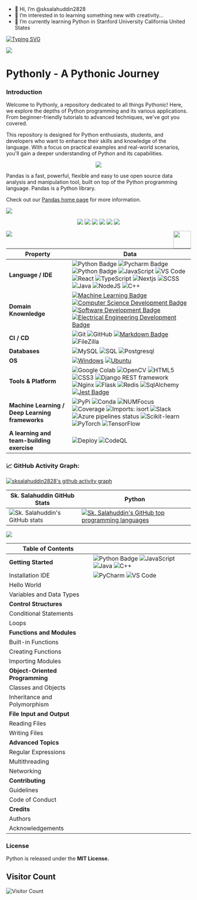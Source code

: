 - 👋 Hi, I’m @sksalahuddin2828
- 👀 I’m interested in to learning something new with creativity...
- 🌱 I’m currently learning Python in Stanford University California United States

[![Typing SVG](https://readme-typing-svg.demolab.com?font=Fira+Code&pause=1000&color=1E00F7&width=720&lines=Hi%2C+I'm+Sk.++Salahuddin+currently+deep+learning+with+Python)](https://git.io/typing-svg)

![](https://user-images.githubusercontent.com/89845641/220167426-0c5f630e-6d56-4617-9775-71c2bd025b4f.gif)

<h1> Pythonly - A Pythonic Journey </h1>

<h3>Introduction</h3>

<p>Welcome to Pythonly, a repository dedicated to all things Pythonic! Here, we explore the depths of Python programming and its various applications. From beginner-friendly tutorials to advanced techniques, we've got you covered.

This repository is designed for Python enthusiasts, students, and developers who want to enhance their skills and knowledge of the language. With a focus on practical examples and real-world scenarios, you'll gain a deeper understanding of Python and its capabilities.</p>

<div align="center">
    <img src="https://pandas.pydata.org/static/img/pandas.svg"><br>
</div>

Pandas is a fast, powerful, flexible and easy to use open source data analysis and manipulation tool, built on top of the Python programming language. Pandas is a Python library.

Check out our [Pandas home page](https://pandas.pydata.org/) for more information.

![](assets/Bottom_up.svg)

<!--   my-icons -->
<p align="center">
    <a href="https://github.com/sksalahuddin2828/sksalahuddin2828"><img src="https://img.shields.io/badge/status-updating-brightgreen.svg"></a>
    <a href="https://github.com/python/cpython"><img src="https://img.shields.io/badge/Python-3.10-FF1493.svg"></a>
    <a href="https://github.com/sksalahuddin2828/sksalahuddin2828/graphs/contributors"><img src="https://img.shields.io/github/contributors/sksalahuddin2828/sksalahuddin2828?color=blue"></a>
    <a href="https://github.com/sksalahuddin2828/sksalahuddin2828/stargazers"><img src="https://img.shields.io/github/stars/sksalahuddin2828/sksalahuddin2828.svg?logo=github"></a>
    <a href="https://github.com/sksalahuddin2828/sksalahuddin2828/network/members"><img src="https://img.shields.io/github/forks/sksalahuddin2828/sksalahuddin2828.svg?color=blue&logo=github"></a>
    <a href="https://visitorbadge.io/status?path=sksalahuddin2828"><img src="https://api.visitorbadge.io/api/daily?path=sksalahuddin2828&labelColor=%23697689&countColor=%2337d67a&style=plastic&labelStyle=none" /></a>
    <!-- <img src="https://visitor-badge.glitch.me/badge?page_id=sksalahuddin2828.sksalahuddin2828" alt="visitors"/> -->
</p>

<!--   my-header-img -->
![](./src/header_.png)
<a href="https://www.python.org/"><img src="https://upload.wikimedia.org/wikipedia/commons/c/c3/Python-logo-notext.svg" align="right" height="48" width="48" ></a>

<!--   my-skils -->

| Property                                        | Data                                                                                                                                                                                                                                                                                                                                                                                                                                                                                                                                                                                                                                                                                                                                                                                                                                                                                                                                                                                                                                                                                                                                                                                                                                                                                                                                                                                                                                                                                                                                                                                                                                                                                                                                                                                                            |
|-------------------------------------------------|-----------------------------------------------------------------------------------------------------------------------------------------------------------------------------------------------------------------------------------------------------------------------------------------------------------------------------------------------------------------------------------------------------------------------------------------------------------------------------------------------------------------------------------------------------------------------------------------------------------------------------------------------------------------------------------------------------------------------------------------------------------------------------------------------------------------------------------------------------------------------------------------------------------------------------------------------------------------------------------------------------------------------------------------------------------------------------------------------------------------------------------------------------------------------------------------------------------------------------------------------------------------------------------------------------------------------------------------------------------------------------------------------------------------------------------------------------------------------------------------------------------------------------------------------------------------------------------------------------------------------------------------------------------------------------------------------------------------------------------------------------------------------------------------------------------------|
| **Language / IDE**                              | ![Python Badge](https://img.shields.io/badge/-Python-3776AB?style=flat&logo=Python&logoColor=white) ![Pycharm Badge](https://img.shields.io/badge/-Pycharm-3776AB?style=flat&logo=Pycharm&logoColor=white) ![Python Badge](https://img.shields.io/badge/-Django-3776AB?style=flat&logo=Django&logoColor=white) ![JavaScript](https://img.shields.io/badge/-JavaScript-F7DF1C?style=flat-square&logo=javascript&logoColor=white&color=%23FFCE5A) ![VS Code](https://img.shields.io/badge/VSCode-white?style=flat-square&logo=visualstudiocode&logoColor=0173C1) ![React](https://img.shields.io/badge/-React-202020?style=flat-square&logo=react) ![TypeScript](https://img.shields.io/badge/-TypeScript-007ACC?style=flat-square&logo=typescript&logoColor=white) ![Nextjs](https://img.shields.io/badge/-NextJS-000000?style=flat-square&logo=nextjs&logoColor=white) ![SCSS](https://img.shields.io/badge/-SCSS-94476E?style=flat-square&logo=SASS) ![Java](https://img.shields.io/badge/-java-E34A86?style=flat-square&logo=java) ![NodeJS](https://img.shields.io/badge/-Nodejs-black?style=flat-square&logo=node.js) ![C++](https://img.shields.io/badge/-C++-00599C?style=flat-square&logo=c++)                                                                                                                                                                                                                                                                                                                                                                                                                                                                                                                                                                                                                                                                                                                                                                                                                                                                                                                                                                                                                                                                                                                                                                                                                                                                                                                                                                                                                                                                                                                           |
| **Domain Knownledge**                           | [![Machine Learning Badge](https://img.shields.io/badge/-Machine%20Learning-01D277?style=flat&logoColor=white)](https://github.com/sksalahuddin2828/sksalahuddin2828) [![Computer Science Development Badge](https://img.shields.io/badge/-Computer%20Science-FAB040?style=flat&logoColor=white)](https://github.com/search?q=user%3Asksalahuddin2828&type=Repositories) [![Software Development Badge](https://img.shields.io/badge/-Software%20Development-FF6600?style=flat&logoColor=white)](https://github.com/search?q=user%3Asksalahuddin2828&type=Repositories) [![Electrical Engineering Development Badge](https://img.shields.io/badge/-Electrical%20Engineering-4C8CBF?style=flat&logoColor=white)](https://github.com/search?q=user%3Asksalahuddin2828&type=Repositories)                                                                                                                                                                                                                                                                                                                                                                                                                                                                                                                                                                                                                                                                                                                                                                                                                                                                                                                                                                                                                                                                                      |
| **CI / CD**                                     | ![Git](https://img.shields.io/badge/-Git-black?style=flat-square&logo=git) ![GitHub](https://img.shields.io/badge/-GitHub-181717?style=flat-square&logo=github) [![Markdown Badge](https://img.shields.io/badge/-Markdown-2088FF?style=flat&logo=Markdown&logoColor=white)](https://github.com/sksalahuddin2828/sksalahuddin2828) ![FileZilla](https://img.shields.io/badge/-FileZilla-B40000?style=flat-square&logo=filezilla)                                                                                                                                                                                                                                                                                                                                                                                                                                                                                                                                                                                                                                                                                                                                                                                                                                                                                                                                                                                                                                                                                                                                                                                                                                                                                                                                                                                                                                                |
| **Databases**                                   | <img alt="MySQL" src="https://camo.githubusercontent.com/e863bc79abf7a53150665ce9eb1a93f4fb6183af46bc3fb345ee5562736eb23c/68747470733a2f2f696d672e736869656c64732e696f2f62616467652f4d7953514c2d2532333030662e7376673f6c6f676f3d6d7973716c266c6f676f436f6c6f723d7768697465" data-canonical-src="https://img.shields.io/badge/MySQL-%2300f.svg?logo=mysql&amp;logoColor=white" style="max-width: 100%;"> <img src="https://camo.githubusercontent.com/c44ec7dbcddd4dea22204197ce11e45bea3ef03ff97e45294bf66ea793527706/68747470733a2f2f696d672e736869656c64732e696f2f62616467652f2d53514c2d626c61636b3f7374796c653d666c61742d737175617265266c6f676f3d706f737467726573716c266c6f676f436f6c6f723d626c7565" alt="SQL" data-canonical-src="https://img.shields.io/badge/-SQL-black?style=flat-square&amp;logo=postgresql&amp;logoColor=blue" style="max-width: 100%;"> ![Postgresql](https://img.shields.io/badge/-Postgresql-white?style=flat-square&logo=Postgresql)                                                                                                                                                                                                                                                                                                                                                                                                                                                                                                                                                                                                                                                                                                                                                                                                                                                                                                                                               |
| **OS**                                          | <a target="_blank" rel="noopener noreferrer" href="https://camo.githubusercontent.com/b44114213a5a462903bd69611bb6846f1dc41fe6f3230bd37c67c3d4eb65f08c/68747470733a2f2f696d672e736869656c64732e696f2f62616467652f2d57696e646f77732d626c61636b3f7374796c653d666c61742d737175617265266c6f676f3d77696e646f7773266c6f676f436f6c6f723d626c7565"><img src="https://camo.githubusercontent.com/b44114213a5a462903bd69611bb6846f1dc41fe6f3230bd37c67c3d4eb65f08c/68747470733a2f2f696d672e736869656c64732e696f2f62616467652f2d57696e646f77732d626c61636b3f7374796c653d666c61742d737175617265266c6f676f3d77696e646f7773266c6f676f436f6c6f723d626c7565" alt="Windows" data-canonical-src="https://img.shields.io/badge/-Windows-black?style=flat-square&amp;logo=windows&amp;logoColor=blue" style="max-width: 100%;"></a> <a target="_blank" rel="noopener noreferrer" href="https://camo.githubusercontent.com/9c4bc049e33f41f122342a1714ccf872c34098a9f2c593c33c2322cf0129fa04/68747470733a2f2f696d672e736869656c64732e696f2f62616467652f2d5562756e74752d626c61636b3f7374796c653d666c61742d737175617265266c6f676f3d7562756e7475"><img src="https://camo.githubusercontent.com/9c4bc049e33f41f122342a1714ccf872c34098a9f2c593c33c2322cf0129fa04/68747470733a2f2f696d672e736869656c64732e696f2f62616467652f2d5562756e74752d626c61636b3f7374796c653d666c61742d737175617265266c6f676f3d7562756e7475" alt="Ubuntu" data-canonical-src="https://img.shields.io/badge/-Ubuntu-black?style=flat-square&amp;logo=ubuntu" style="max-width: 100%;"></a>                                                                                                                                                                                                                                                                           |
| **Tools & Platform**                            | ![Google Colab](https://img.shields.io/badge/Colab-F9AB00?style=for-the-badge&logo=googlecolab&color=525252) ![OpenCV](https://img.shields.io/badge/OpenCV-27338e?style=for-the-badge&logo=OpenCV&logoColor=white) ![HTML5](https://img.shields.io/badge/HTML5-E34F26?style=for-the-badge&logo=html5&logoColor=white) ![CSS3](https://img.shields.io/badge/CSS3-1572B6?style=for-the-badge&logo=css3&logoColor=white) ![Django REST framework](https://img.shields.io/badge/-Django%20REST%20framework-A30000?style=flat-square&logo=drf) ![Nginx](https://img.shields.io/badge/-Nginx-009400?style=flat-square&logo=nginx) ![Flask](https://img.shields.io/badge/-Flask-black?style=flat-square&logo=Flask&logoColor=white) ![Redis](https://img.shields.io/badge/-Redis-161F31?style=flat-square&logo=redis&logoColor=white) ![SqlAlchemy](https://img.shields.io/badge/-SqlAlchemy-FCA121?style=flat-square&logo=SqlAlchemy&logoColor=white) [![Jest Badge](https://img.shields.io/badge/Jest-C21325?logo=jest&logoColor=fff&style=flat)](https://jestjs.io/)                                                                                                                                                                                                                                                                                                                                                                                                                                                                                                                                                                                                                                                                                                                                                                                                                                                                                                                                                                                                                                                                                                                                                                                                                                                                                                                             |
| **Machine Learning / Deep Learning frameworks** | ![PyPi](https://img.shields.io/pypi/v/matplotlib) ![Conda](https://img.shields.io/conda/vn/conda-forge/matplotlib) ![NUMFocus](https://img.shields.io/badge/powered%20by-NumFOCUS-orange.svg?style=flat&colorA=E1523D&colorB=007D8A) ![Coverage](https://codecov.io/github/pandas-dev/pandas/coverage.svg?branch=main) ![Imports: isort](https://img.shields.io/badge/%20imports-isort-%231674b1?style=flat&labelColor=ef8336) ![Slack](https://img.shields.io/badge/join_Slack-information-brightgreen.svg?logo=slack) ![Azure pipelines status](https://dev.azure.com/matplotlib/matplotlib/_apis/build/status/matplotlib.matplotlib?branchName=main) ![Scikit-learn](http://img.shields.io/badge/-Scikit--Learn-eee?style=flat-square&logo=scikit-learn&logoColor=e26d00) ![PyTorch](http://img.shields.io/badge/-PyTorch-eee?style=flat-square&logo=pytorch&logoColor=EE4C2C) ![TensorFlow](http://img.shields.io/badge/-TensorFlow-eee?style=flat-square&logo=tensorflow&logoColor=FF6F00) |
| **A learning and team-building exercise**       | ![Deploy](https://github.com/es-na-battlesnake/snakes/actions/workflows/deploy-branch.yml/badge.svg) ![CodeQL](https://github.com/es-na-battlesnake/snakes/actions/workflows/codeql-analysis.yml/badge.svg) |

<!--   GitHub stats graph -->
### 📈 GitHub Activity Graph:
[![sksalahuddin2828's github activity graph](https://github-readme-activity-graph.cyclic.app/graph?username=sksalahuddin2828&theme=github-compact)](https://github.com/sksalahuddin2828/github-readme-activity-graph)

|     Sk. Salahuddin GitHub Stats                                                                                                                   | Python                                                                                                                         |
|-----------------------------------------------------------------------------------------------------------------------------------------|---------------------------------------------------------------------------------------------------------------------------|
| ![Sk. Salahuddin's GitHub stats](https://github-readme-stats.vercel.app/api?username=sksalahuddin2828&show_icons=true&theme=radical) | [![Sk. Salahuddin's GitHub top programming languages](https://github-readme-stats.vercel.app/api/top-langs/?username=sksalahuddin2828&langs_count=8&layout=compact&theme=radical)](https://github.com/anuraghazra/github-readme-stats) |

<img src="https://github-readme-streak-stats.herokuapp.com/?user=sksalahuddin2828"></img>

| Table of Contents | |
| --- | --- |
| **Getting Started** | ![Python Badge](https://img.shields.io/badge/-Python-3776AB?style=flat&logo=Python&logoColor=white) ![JavaScript](https://img.shields.io/badge/-JavaScript-F7DF1C?style=flat-square&logo=javascript&logoColor=white&color=%23FFCE5A) ![Java](https://img.shields.io/badge/-java-E34A86?style=flat-square&logo=java) ![C++](https://img.shields.io/badge/-C++-00599C?style=flat-square&logo=c++)|
| Installation IDE | ![PyCharm](https://img.shields.io/badge/PyCharm-white?style=flat-square&logo=pycharm&logoColor=black) ![VS Code](https://img.shields.io/badge/VSCode-white?style=flat-square&logo=visualstudiocode&logoColor=0173C1) |
| Hello World | |
| Variables and Data Types | |
| **Control Structures** | |
| Conditional Statements | |
| Loops | |
| **Functions and Modules** | |
| Built-in Functions | |
| Creating Functions | |
| Importing Modules | |
| **Object-Oriented Programming** | |
| Classes and Objects | |
| Inheritance and Polymorphism | |
| **File Input and Output** | |
| Reading Files | |
| Writing Files | |
| **Advanced Topics** | |
| Regular Expressions | |
| Multithreading | |
| Networking | |
| **Contributing** | |
| Guidelines | |
| Code of Conduct | |
| **Credits** | |
| Authors | |
| Acknowledgements | |

<h3>License</h3>
<p>Python is released under the <b>MIT License.</b></p>

## Visitor Count

![Visitor Count](https://profile-counter.glitch.me/{sksalahuddin2828}/count.svg)
